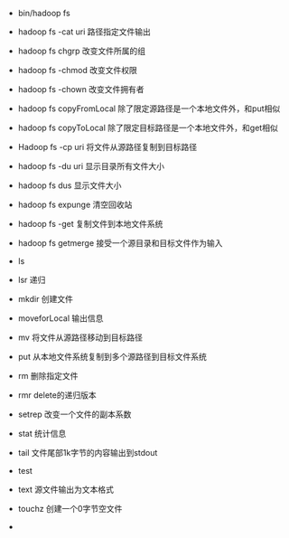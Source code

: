 - bin/hadoop fs

- hadoop fs -cat uri 路径指定文件输出

- hadoop fs chgrp 改变文件所属的组

- hadoop fs -chmod 改变文件权限

- hadoop fs -chown 改变文件拥有者

- hadoop fs copyFromLocal 除了限定源路径是一个本地文件外，和put相似

- hadoop fs copyToLocal 除了限定目标路径是一个本地文件外，和get相似

- Hadoop fs -cp uri 将文件从源路径复制到目标路径

- hadoop fs -du uri 显示目录所有文件大小

- hadoop fs dus 显示文件大小

- hadoop fs expunge 清空回收站

- hadoop fs -get 复制文件到本地文件系统

- hadoop fs getmerge 接受一个源目录和目标文件作为输入

- ls

- lsr 递归

- mkdir 创建文件

- moveforLocal 输出信息

- mv 将文件从源路径移动到目标路径

- put 从本地文件系统复制到多个源路径到目标文件系统

- rm 删除指定文件

- rmr delete的递归版本

- setrep 改变一个文件的副本系数

- stat 统计信息

- tail 文件尾部1k字节的内容输出到stdout

- test 

- text 源文件输出为文本格式

- touchz 创建一个0字节空文件

- 
